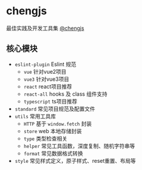 # chengjs

最佳实践及开发工具集 [@chengjs](https://www.npmjs.com/search?q=%40chengjs)

## 核心模块

- `eslint-plugin` Eslint 规范
  - `vue` 针对vue2项目
  - `vue3` 针对vue3项目
  - `react` react项目推荐
  - `react-all` hooks 及 class 组件支持
  - `typescript` ts项目推荐
- `standard` 常见项目规范及配置文件
- `utils` 常用工具库
  -  `HTTP` 基于 `window.fetch` 封装
  -  `store` web 本地存储封装
  -  `type` 类型检查相关
  -  `helper` 常见工具函数，深度复制、随机字符串等
  -  `format` 常见数据格式转换
- `style` 常见样式定义，原子样式、reset重置、布局等
